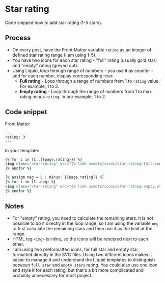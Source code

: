 # Star rating

Code snipped how to add star rating (1-5 stars).

## Process

- On every post, have the Front Matter variable `rating` as an integer of defined star rating range (I am using 1-5).
- You have two icons for each star rating - "full" rating (usually gold star) and "empty" rating (greyed out).
- Using Liquid, loop through range of numbers - you use it as counter - and for each number, display corresponding icon:
  - **Full rating** - Loop through a range of numbers from 1 to `rating` value. For example, 1 to 3.
  - **Empty rating** - Loop through the range of numbers from 1 to max rating minus `rating`. In our example, 1 to 2.

## Code snippet

Front Matter

```Front Matter
---
rating: 3
---
```

In your template:

```HTML
{% for i in (1..{{page.rating}}) %}
<img class="star-rating" src="{% link assets/icons/star-rating-full.svg %}" />
{% endfor %}

{% assign neg = 5 | minus: {{page.rating}} %}
{% for i in (1..neg) %}
<img class="star-rating" src="{% link assets/icons/star-rating-empty.svg %}" />
{% endfor %}
```

## Notes

- For "empty" rating, you need to calculate the remaining stars. It is not possible to do it directly in the loop range, so I am using the variable `neg` to first calculate the remaining stars and then use it as the limit of the range.
- HTML tag `<img>` is inline, so the icons will be rendered next to each other.
- I am using two preformatted icons, for full star and empty star, formatted directly in the SVG files. Using two different icons makes it easier to manage it and understand the Liquid templates to distinguish between `full star` and `empty stars` rating. You could also use one icon and style it for each rating, but that's a bit more complicated and probably unnecessary for most project.
